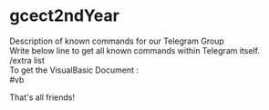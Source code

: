 # gcect2ndYear  
Description of known commands for our Telegram Group  
Write below line to get all known commands within Telegram itself.  
/extra list  
To get the VisualBasic Document :  
#vb  

That's all friends!  
